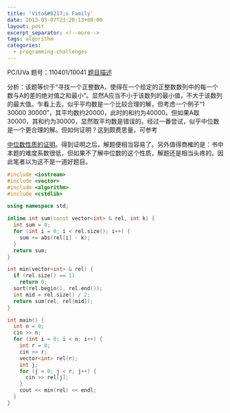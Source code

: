 ```yaml
---
title: 'Vito&#8217;s Family'
date: 2013-05-07T23:20:13+08:00
layout: post
excerpt_separator: <!--more-->
tags: algorithm
categories:
  - programming-challenges
---
```

PC/UVa 题号：110401/10041 <a href="http://uva.onlinejudge.org/index.php?option=com_onlinejudge&Itemid=8&page=show_problem&problem=982" target="_blank">题目描述</a>

分析：该题等价于“寻找一个正整数A，使得在一个给定的正整数数列中的每一个数与A的差的绝对值之和最小”。显然A应当不小于该数列的最小值，不大于该数列的最大值。乍看上去，似乎平均数是一个比较合理的解，但考虑一个例子“1 30000 30000”，其平均数约20000，此时的和约为40000，但如果A取30000，其和约为30000，显然取平均数是错误的。经过一番尝试，似乎中位数是一个更合理的解。<!--more-->但如何证明？这到颇费思量，可参考

<a href="http://wenku.baidu.com/view/375f42dc5022aaea998f0fea" target="_blank">中位数性质的证明</a>。得到证明之后，解题便相当容易了。另外值得商榷的是：书中本题的难度系数很低，但如果不了解中位数的这个性质，解题还是相当头疼的。因此笔者以为这不是一道好题目。

```cpp
#include <iostream>
#include <vector>
#include <algorithm>
#include <cstdlib>

using namespace std;

inline int sum(const vector<int> & rel, int k) {
  int sum = 0;
  for (int i = 0; i < rel.size(); i++) {
    sum += abs(rel[i] - k);
  }
  return sum;
}

int min(vector<int> & rel) {
  if (rel.size() == 1)
    return 0;
  sort(rel.begin(), rel.end());
  int mid = rel.size() / 2;
  return sum(rel, rel[mid]);
}

int main() {
  int n = 0;
  cin >> n;
  for (int i = 0; i < n; i++) {
    int r = 0;
    cin >> r;
    vector<int> rel(r);
    int j;
    for (j = 0; j < r; j++) {
      cin >> rel[j];
    }
    cout << min(rel) << endl;
  }
}
```

